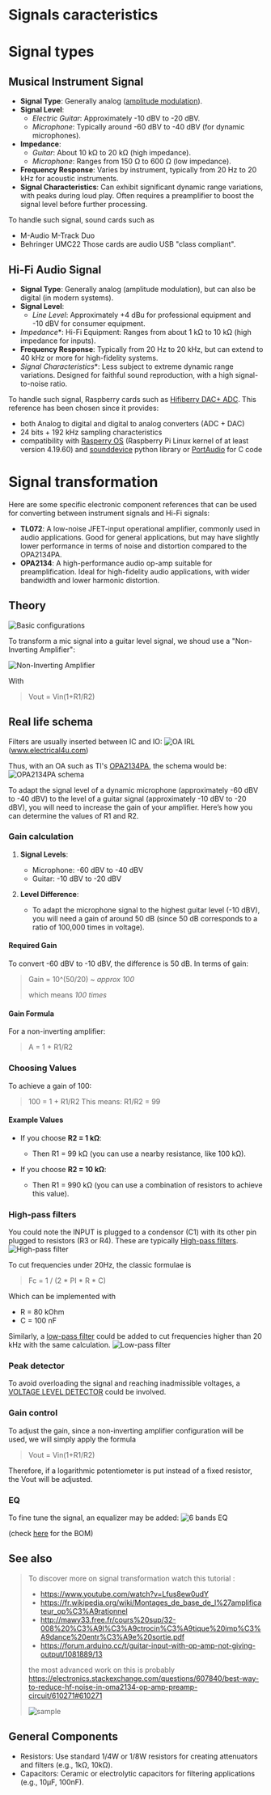 Signals caracteristics
===
# Signal types
## Musical Instrument Signal
* **Signal Type**: Generally analog ([amplitude modulation](https://en.m.wikipedia.org/wiki/Amplitude_modulation)).
* **Signal Level**:
  * *Electric Guitar*: Approximately -10 dBV to -20 dBV.
  * *Microphone*: Typically around -60 dBV to -40 dBV (for dynamic microphones).
* **Impedance**:
  * *Guitar*: About 10 kΩ to 20 kΩ (high impedance).
  * *Microphone*: Ranges from 150 Ω to 600 Ω (low impedance).
* **Frequency Response**:
        Varies by instrument, typically from 20 Hz to 20 kHz for acoustic instruments.
* **Signal Characteristics**:
        Can exhibit significant dynamic range variations, with peaks during loud play.
        Often requires a preamplifier to boost the signal level before further processing.

To handle such signal, sound cards such as
* M-Audio M-Track Duo
* Behringer UMC22
Those cards are audio USB "class compliant".

## Hi-Fi Audio Signal
* **Signal Type**: Generally analog (amplitude modulation), but can also be digital (in modern systems).
* **Signal Level**:
  * *Line Level*: Approximately +4 dBu for professional equipment and -10 dBV for consumer equipment.
* *Impedance**:
        Hi-Fi Equipment: Ranges from about 1 kΩ to 10 kΩ (high impedance for inputs).
* **Frequency Response**:
        Typically from 20 Hz to 20 kHz, but can extend to 40 kHz or more for high-fidelity systems.
* *Signal Characteristics**:
        Less subject to extreme dynamic range variations.
        Designed for faithful sound reproduction, with a high signal-to-noise ratio.

To handle such signal, Raspberry cards such as [Hifiberry DAC+ ADC](https://www.hifiberry.com/docs/data-sheets/datasheet-dac-adc/).
This reference has been chosen since it provides:
- both Analog to digital and digital to analog converters (ADC + DAC)
- 24 bits + 192 kHz sampling characteristics
- compatibility with [Rasperry OS](https://www.raspbian.org/) (Raspberry Pi Linux kernel of at least version 4.19.60) and [sounddevice](https://pypi.org/project/sounddevice/) python library or [PortAudio](https://www.portaudio.com/) for C code

# Signal transformation
Here are some specific electronic component references that can be used for converting between instrument signals and Hi-Fi signals:
   * **TL072**: A low-noise JFET-input operational amplifier, commonly used in audio applications. Good for general applications, but may have slightly lower performance in terms of noise and distortion compared to the OPA2134PA.
   * **OPA2134**: A high-performance audio op-amp suitable for preamplification. Ideal for high-fidelity audio applications, with wider bandwidth and lower harmonic distortion.

## Theory
![Basic configurations](ampli.jpg)

To transform a mic signal into a guitar level signal, we shoud use a "Non-Inverting Amplifier":

![Non-Inverting Amplifier](https://upload.wikimedia.org/wikipedia/commons/4/44/Op-Amp_Non-Inverting_Amplifier.svg)

With 
> Vout = Vin(1+R1/R2)

## Real life schema
Filters are usually inserted between IC and IO:
![OA IRL](https://www.electrical4u.com/wp-content/uploads/What-is-a-Non-Inverting-Amplifier.png?ezimgfmt=rs%3Adevice%2Frscb38-1)
(www.electrical4u.com)

Thus, with an OA such as TI's [OPA2134PA](https://www.ti.com/lit/ds/symlink/opa2134.pdf), the schema would be:
![OPA2134PA schema](OPA2134PA_schema.png)

To adapt the signal level of a dynamic microphone (approximately -60 dBV to -40 dBV) to the level of a guitar signal (approximately -10 dBV to -20 dBV), you will need to increase the gain of your amplifier. Here’s how you can determine the values of R1 and R2.

### Gain calculation

1. **Signal Levels**:
   - Microphone: -60 dBV to -40 dBV
   - Guitar: -10 dBV to -20 dBV

2. **Level Difference**:
   - To adapt the microphone signal to the highest guitar level (-10 dBV), you will need a gain of around 50 dB (since 50 dB corresponds to a ratio of 100,000 times in voltage).

#### Required Gain

To convert -60 dBV to -10 dBV, the difference is 50 dB. In terms of gain:

> Gain = 10^(50/20) ~ _approx 100_ 
>
> which means _100 times_


#### Gain Formula
For a non-inverting amplifier:
> A = 1 + R1/R2

### Choosing Values
To achieve a gain of 100:
> 100 = 1 + R1/R2
This means:
> R1/R2 = 99

#### Example Values

- If you choose **R2 = 1 kΩ**:
  - Then R1 = 99 kΩ (you can use a nearby resistance, like 100 kΩ).

- If you choose **R2 = 10 kΩ**:
  - Then R1 = 990 kΩ (you can use a combination of resistors to achieve this value).

### High-pass filters
You could note the INPUT is plugged to a condensor (C1) with its other pin plugged to resistors (R3 or R4).
These are typically [High-pass filters](https://en.wikipedia.org/wiki/High-pass_filter).
![High-pass filter](https://upload.wikimedia.org/wikipedia/commons/thumb/1/1c/CR_high_pass_filter.svg/440px-CR_high_pass_filter.svg.png)

To cut frequencies under 20Hz, the classic formulae is 
> Fc = 1 / (2 * PI * R * C)
 
Which can be implemented with 
* R = 80 kOhm
* C = 100 nF

Similarly, a [low-pass filter](https://en.wikipedia.org/wiki/Low-pass_filter) could be added to cut frequencies higher than 20 kHz with the same calculation.
![Low-pass filter](https://upload.wikimedia.org/wikipedia/commons/thumb/e/e0/1st_Order_Lowpass_Filter_RC.svg/500px-1st_Order_Lowpass_Filter_RC.svg.png)

### Peak detector
To avoid overloading the signal and reaching inadmissible voltages, a [VOLTAGE LEVEL DETECTOR](https://www.researchgate.net/publication/280728100_Op-Amp_Application_Circuits_practice_1) could be involved.

### Gain control
To adjust the gain, since a non-inverting amplifier configuration will be used, we will simply apply the formula

> Vout = Vin(1+R1/R2)
 
Therefore, if a logarithmic potentiometer is put instead of a fixed resistor, the Vout will be adjusted. 
 
### EQ
To fine tune the signal, an equalizer may be added:
![6 bands EQ](https://www.next.gr/uploads/3/6%252BGraphic%252BEqualiser%252BCircuit%252B741%252BOp-Amp.jpg)

(check [here](https://schematicblog.blogspot.com/2011/08/6-graphic-equaliser-circuit-741-op-amp.html) for the BOM)

## See also  
> To discover more on signal transformation watch this tutorial :
> * https://www.youtube.com/watch?v=Lfus8ew0udY
> * https://fr.wikipedia.org/wiki/Montages_de_base_de_l%27amplificateur_op%C3%A9rationnel
> * http://mawy33.free.fr/cours%20sup/32-008%20%C3%A9l%C3%A9ctrocin%C3%A9tique%20imp%C3%A9dance%20entr%C3%A9e%20sortie.pdf
> * https://forum.arduino.cc/t/guitar-input-with-op-amp-not-giving-output/1081889/13
>
> the most advanced work on this is probably https://electronics.stackexchange.com/questions/607840/best-way-to-reduce-hf-noise-in-oma2134-op-amp-preamp-circuit/610271#610271
> 
> ![sample](preamp.jpg)


## General Components

   * Resistors: Use standard 1/4W or 1/8W resistors for creating attenuators and filters (e.g., 1kΩ, 10kΩ).
   * Capacitors: Ceramic or electrolytic capacitors for filtering applications (e.g., 10µF, 100nF).
